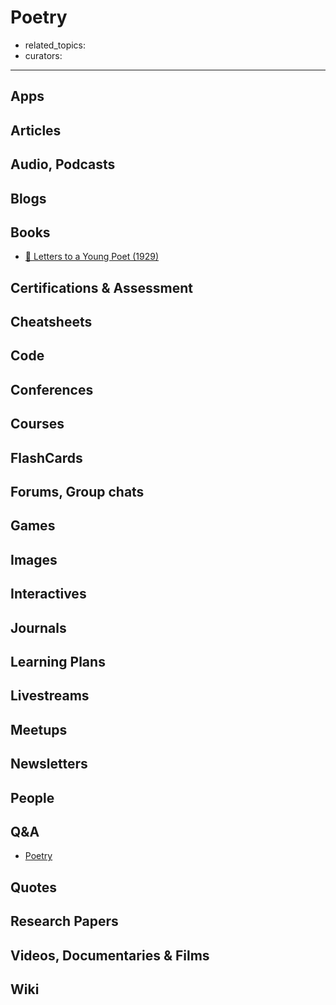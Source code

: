 # Poetry

- related_topics:
- curators:

------

## Apps

## Articles

## Audio, Podcasts

## Blogs

## Books

- [📕 Letters to a Young Poet (1929)](https://www.goodreads.com/book/show/46199)

## Certifications & Assessment

## Cheatsheets

## Code

## Conferences

## Courses

## FlashCards

## Forums, Group chats

## Games

## Images

## Interactives

## Journals

## Learning Plans

## Livestreams

## Meetups

## Newsletters

## People

## Q&A

- [Poetry](https://www.quora.com/topic/Poetry)

## Quotes

## Research Papers

## Videos, Documentaries & Films

## Wiki
